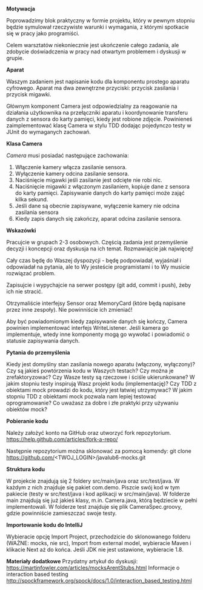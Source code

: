 **Motywacja**

Poprowadzimy blok praktyczny w formie projektu, który w pewnym stopniu będzie symulował rzeczywiste warunki i wymagania, z którymi spotkacie się w pracy jako programiści.

Celem warsztatów niekoniecznie jest ukończenie całego zadania, ale zdobycie doświadczenia w pracy nad otwartym problemem i dyskusji w grupie.

**Aparat**

Waszym zadaniem jest napisanie kodu dla komponentu prostego aparatu cyfrowego. Aparat ma dwa zewnętrzne przyciski: przycisk zasilania i przycisk migawki.

Głównym komponent Camera jest odpowiedzialny za reagowanie na działania użytkownika na przełączniki aparatu i koordynowanie transferu danych z sensora do karty pamięci, kiedy jest robione zdjęcie. Powinieneś zaimplementować klasę Camera w stylu TDD dodając pojedynczo testy w JUnit do wymaganych zachowań.

**Klasa Camera**

*Camera* musi posiadać następujące zachowania: 
1. Włączenie kamery włącza zasilanie sensora.
2. Wyłączenie kamery odcina zasilanie sensora.
3. Naciśnięcie migawki jeśli zasilanie jest odcięte nie robi nic.
4. Naciśnięcie migawki z włączonym zasilaniem, kopiuje dane z sensora do karty pamięci. Zapisywanie danych do karty pamięci może zająć kilka sekund.
5. Jeśli dane są obecnie zapisywane, wyłączenie kamery nie odcina zasilania sensora
6. Kiedy zapis danych się zakończy, aparat odcina zasilanie sensora.

**Wskazówki**

Pracujcie w grupach 2-3 osobowych. Częścią zadania jest przemyślenie decyzji i koncepcji oraz dyskusja na ich temat. Rozmawiajcie jak najwięcej!

Cały czas będę do Waszej dyspozycji - będę podpowiadał, wyjaśniał i odpowiadał na pytania, ale to Wy jesteście programistami i to Wy musicie rozwiązać problem.

Zapisujcie i wypychajcie na serwer postępy (git add, commit i push), żeby ich nie stracić.

Otrzymaliście interfejsy Sensor oraz MemoryCard (które będą napisane przez inne zespoły). Nie powinniście ich zmieniać!

Aby być powiadomionym kiedy zapisywanie danych się kończy, Camera powinien implementować interfejs WriteListener. Jeśli kamera go implementuje, wtedy inne komponenty mogą go wywołać i powiadomić o statusie zapisywania danych.

**Pytania do przemyślenia**

Kiedy jest domyślny stan zasilania nowego aparatu (włączony, wyłączony)?
Czy są jakieś powtórzenia kodu w Waszych testach? Czy można je zrefaktoryzować?
Czy Wasze testy są rzeczowe i ściśle ukierunkowane?
W jakim stopniu testy inspirują Wasz projekt kodu (implementację)?
Czy TDD z obiektami mock prowadzi do kodu, który jest łatwiej utrzymywać?
W jakim stopniu TDD z obiektami mock pozwala nam lepiej testować oprogramowanie?
Co uważasz za dobre i złe praktyki przy używaniu obiektów mock?

**Pobieranie kodu**

Należy założyć konto na GitHub oraz utworzyć fork repozytorium. 
https://help.github.com/articles/fork-a-repo/ 

Następnie repozytorium można sklonować za pomocą komendy:
git clone https://github.com/<TWOJ_LOGIN>/javalub6-mocks.git

**Struktura kodu**

W projekcie znajdują się 2 foldery src/main/java oraz src/test/java. W każdym z nich znajduje się pakiet com.demo. Piszcie swój kod w tym pakiecie (testy w src/test/java i kod aplikacji w src/main/java). W folderze main znajdują się już jakieś klasy, m.in. Camera.java, którą będziecie w pełni implementowali. W folderze test znajduje się plik CameraSpec.groovy, gdzie powinniście zamieszczać swoje testy.

**Importowanie kodu do IntelliJ**

Wybieracie opcję Import Project, przechodzicie do sklonowanego folderu (WAŻNE: mocks, nie src), Import from external model, wybieracie Maven i klikacie Next aż do końca. Jeśli JDK nie jest ustawione, wybieracie 1.8.

**Materiały dodatkowe**
Przydatny artykuł do dyskusji:
https://martinfowler.com/articles/mocksArentStubs.html 
Informacje o interaction based testing
http://spockframework.org/spock/docs/1.0/interaction_based_testing.html 


